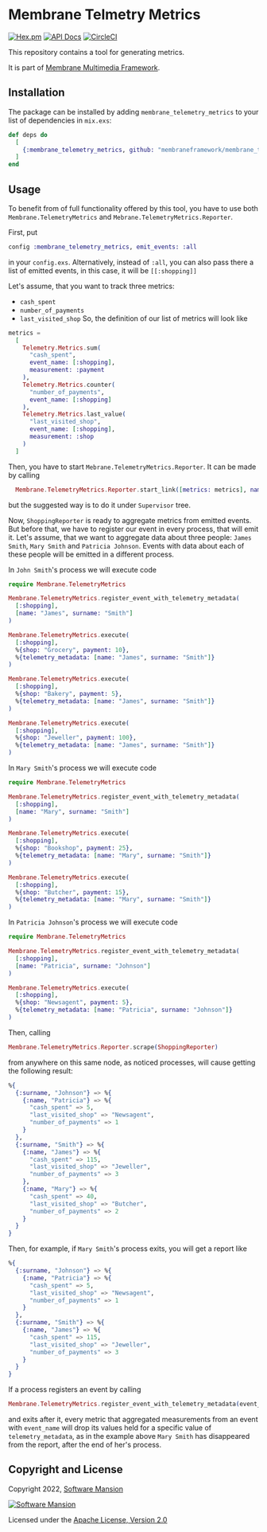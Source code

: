 # Membrane Telmetry Metrics

[![Hex.pm](https://img.shields.io/hexpm/v/membrane_telemetry_metrics.svg)](https://hex.pm/packages/membrane_telemetry_metrics)
[![API Docs](https://img.shields.io/badge/api-docs-yellow.svg?style=flat)](https://hexdocs.pm/membrane_telemetry_metrics)
[![CircleCI](https://circleci.com/gh/membraneframework/membrane_telemetry_metrics.svg?style=svg)](https://circleci.com/gh/membraneframework/membrane_telemetry_metrics)

This repository contains a tool for generating metrics.

It is part of [Membrane Multimedia Framework](https://membraneframework.org).

## Installation

The package can be installed by adding `membrane_telemetry_metrics` to your list of dependencies in `mix.exs`:

```elixir
def deps do
  [
    {:membrane_telemetry_metrics, github: "membraneframework/membrane_telemetry_metrics"}
  ]
end
```

## Usage

To benefit from of full functionality offered by this tool, you have to use both `Membrane.TelemetryMetrics` and `Mebrane.TelemetryMetrics.Reporter`. 

First, put 
```elixir
config :membrane_telemetry_metrics, emit_events: :all
```
in your `config.exs`. Alternatively, instead of `:all`, you can also pass there a list of emitted events, in this case, it will be `[[:shopping]]`


Let's assume, that you want to track three metrics: 
 * `cash_spent`
 * `number_of_payments`
 * `last_visited_shop`
So, the definition of our list of metrics will look like 
```elixir 
metrics = 
  [
    Telemetry.Metrics.sum(
      "cash_spent",
      event_name: [:shopping],
      measurement: :payment
    ),
    Telemetry.Metrics.counter(
      "number_of_payments",
      event_name: [:shopping]
    ),
    Telemetry.Metrics.last_value(
      "last_visited_shop",
      event_name: [:shopping],
      measurement: :shop
    )
  ]
```

Then, you have to start `Mebrane.TelemetryMetrics.Reporter`. It can be made by calling 
```elixir
  Membrane.TelemetryMetrics.Reporter.start_link([metrics: metrics], name: ShoppingReporter)
```
but the suggested way is to do it under `Supervisor` tree.

Now, `ShoppingReporter` is ready to aggregate metrics from emitted events. But before that, we have to register our event in every process, that will emit it. Let's assume, that we want to aggregate data about three people: `James Smith`, `Mary Smith` and `Patricia Johnson`. Events with data about each of these people will be emitted in a different process.

In `John Smith`'s process we will execute code
```elixir
require Membrane.TelemetryMetrics

Membrane.TelemetryMetrics.register_event_with_telemetry_metadata(
  [:shopping],
  [name: "James", surname: "Smith"]
)

Membrane.TelemetryMetrics.execute(
  [:shopping],
  %{shop: "Grocery", payment: 10},
  %{telemetry_metadata: [name: "James", surname: "Smith"]}
)

Membrane.TelemetryMetrics.execute(
  [:shopping],
  %{shop: "Bakery", payment: 5},
  %{telemetry_metadata: [name: "James", surname: "Smith"]}
)

Membrane.TelemetryMetrics.execute(
  [:shopping],
  %{shop: "Jeweller", payment: 100},
  %{telemetry_metadata: [name: "James", surname: "Smith"]}
)
```

In `Mary Smith`'s process we will execute code 
```elixir
require Membrane.TelemetryMetrics

Membrane.TelemetryMetrics.register_event_with_telemetry_metadata(
  [:shopping],
  [name: "Mary", surname: "Smith"]
)

Membrane.TelemetryMetrics.execute(
  [:shopping],
  %{shop: "Bookshop", payment: 25},
  %{telemetry_metadata: [name: "Mary", surname: "Smith"]}
)

Membrane.TelemetryMetrics.execute(
  [:shopping],
  %{shop: "Butcher", payment: 15},
  %{telemetry_metadata: [name: "Mary", surname: "Smith"]}
)
```

In `Patricia Johnson`'s process we will execute code 
```elixir
require Membrane.TelemetryMetrics

Membrane.TelemetryMetrics.register_event_with_telemetry_metadata(
  [:shopping],
  [name: "Patricia", surname: "Johnson"]
)

Membrane.TelemetryMetrics.execute(
  [:shopping],
  %{shop: "Newsagent", payment: 5},
  %{telemetry_metadata: [name: "Patricia", surname: "Johnson"]}
)
```

Then, calling 
```elixir
Membrane.TelemetryMetrics.Reporter.scrape(ShoppingReporter)
```
from anywhere on this same node, as noticed processes, will cause getting the following result:
```elixir 
%{
  {:surname, "Johnson"} => %{
    {:name, "Patricia"} => %{
      "cash_spent" => 5,
      "last_visited_shop" => "Newsagent",
      "number_of_payments" => 1
    }
  },
  {:surname, "Smith"} => %{
    {:name, "James"} => %{
      "cash_spent" => 115,
      "last_visited_shop" => "Jeweller",
      "number_of_payments" => 3
    },
    {:name, "Mary"} => %{
      "cash_spent" => 40,
      "last_visited_shop" => "Butcher",
      "number_of_payments" => 2
    }
  }
}
```

Then, for example, if `Mary Smith`'s process exits, you will get a report like
```elixir 
%{
  {:surname, "Johnson"} => %{
    {:name, "Patricia"} => %{
      "cash_spent" => 5,
      "last_visited_shop" => "Newsagent",
      "number_of_payments" => 1
    }
  },
  {:surname, "Smith"} => %{
    {:name, "James"} => %{
      "cash_spent" => 115,
      "last_visited_shop" => "Jeweller",
      "number_of_payments" => 3
    }
  }
}
```

If a process registers an event by calling
```elixir
Membrane.TelemetryMetrics.register_event_with_telemetry_metadata(event_name, telmetry_metadata)
```
and exits after it, every metric that aggregated measurements from an event with `event_name` will drop its values held for a specific value of `telemetry_metadata`, as in the example above `Mary Smith` has disappeared from the report, after the end of her's process.


## Copyright and License

Copyright 2022, [Software Mansion](https://swmansion.com/?utm_source=git&utm_medium=readme&utm_campaign=membrane_template_plugin)

[![Software Mansion](https://logo.swmansion.com/logo?color=white&variant=desktop&width=200&tag=membrane-github)](https://swmansion.com/?utm_source=git&utm_medium=readme&utm_campaign=membrane_template_plugin)

Licensed under the [Apache License, Version 2.0](LICENSE)
